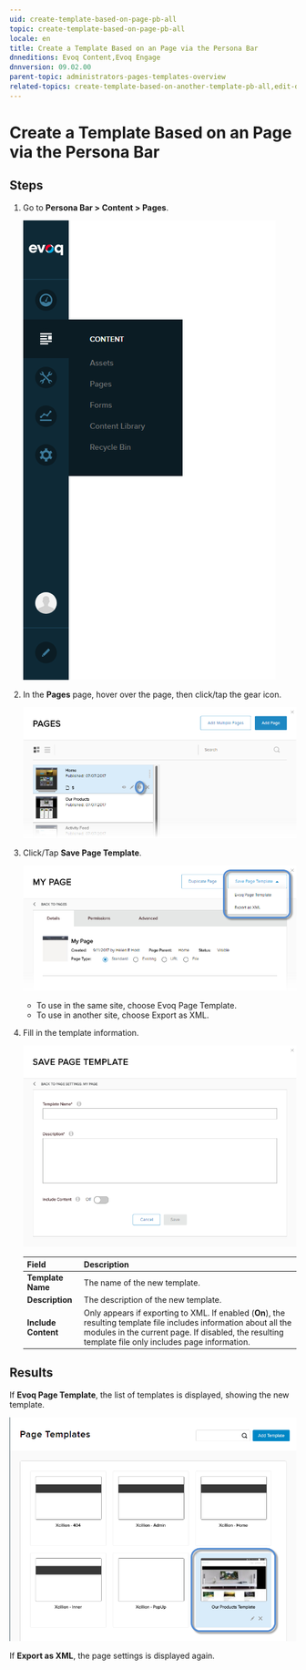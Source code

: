 ```yaml
---
uid: create-template-based-on-page-pb-all
topic: create-template-based-on-page-pb-all
locale: en
title: Create a Template Based on an Page via the Persona Bar
dnneditions: Evoq Content,Evoq Engage
dnnversion: 09.02.00
parent-topic: administrators-pages-templates-overview
related-topics: create-template-based-on-another-template-pb-all,edit-delete-template-pb-all,restore-deleted-templates,purge-deleted-templates
---
```


# Create a Template Based on an Page via the Persona Bar

## Steps

1.  Go to **Persona Bar \> Content \> Pages**.
    
    ![Persona Bar > Content > Pages](/images/scr-pbar-host-Content-E91.png)
    
2.  In the **Pages** page, hover over the page, then click/tap the gear icon.
    
      
    
    ![Pages > Configure](/images/scr-pb-Pages-Configure-E91.png)
    
      
    
3.  Click/Tap **Save Page Template**.
    
      
    
    ![Pages > Settings (gear icon) > Save Page Template](/images/scr-pb-ConfigPage-SavePageTemplate-E91.png)
    
      
    
    *   To use in the same site, choose Evoq Page Template.
    *   To use in another site, choose Export as XML.
    
4.  Fill in the template information.
    
      
    
    ![Save Page Template into XML file](/images/scr-pb-SavePageTemplate-XML-E91.png)
    
      
    
    |**Field**|**Description**|
    |---|---|
    |**Template Name**|The name of the new template.|
    |**Description**|The description of the new template.|
    |**Include Content**|Only appears if exporting to XML. If enabled (**On**), the resulting template file includes information about all the modules in the current page. If disabled, the resulting template file only includes page information.|
    

## Results

If **Evoq Page Template**, the list of templates is displayed, showing the new template.

  

![List of templates including the new template.](/images/scr-pb-PageTemplates-NewTemplate.png)

  

If **Export as XML**, the page settings is displayed again.